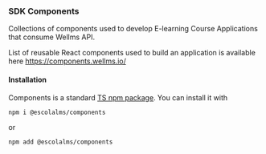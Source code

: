### SDK Components

Collections of components used to develop E-learning Course Applications that consume Wellms API.

List of reusable React components used to build an application is available here https://components.wellms.io/

#### Installation

Components is a standard [TS npm package](https://www.npmjs.com/package/@escolalms/components). You can install it with

```bash
npm i @escolalms/components
```

or

```bash
npm add @escolalms/components
```
